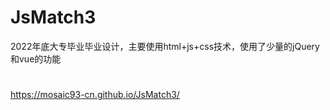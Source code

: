 # JsMatch3
2022年底大专毕业毕业设计，主要使用html+js+css技术，使用了少量的jQuery和vue的功能
#
https://mosaic93-cn.github.io/JsMatch3/

